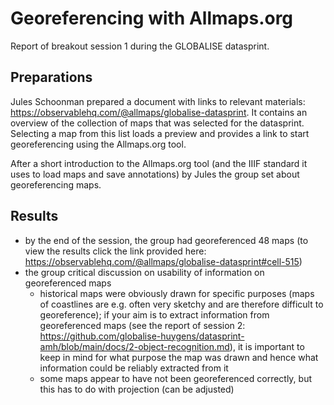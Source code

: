# Georeferencing with Allmaps.org

Report of breakout session 1 during the GLOBALISE datasprint.

## Preparations

Jules Schoonman prepared a document with links to relevant materials: https://observablehq.com/@allmaps/globalise-datasprint. It contains an overview of the collection of maps that was selected for the datasprint. Selecting a map from this list loads a preview and provides a link to start georeferencing using the Allmaps.org tool.

After a short introduction to the Allmaps.org tool (and the IIIF standard it uses to load maps and save annotations) by Jules the group set about georeferencing maps.

## Results

- by the end of the session, the group had georeferenced 48 maps (to view the results click the link provided here: https://observablehq.com/@allmaps/globalise-datasprint#cell-515)
- the group critical discussion on usability of information on georeferenced maps
  - historical maps were obviously drawn for specific purposes (maps of coastlines are e.g. often very sketchy and are therefore difficult to georeference); if your aim is to extract information from georeferenced maps (see the report of session 2: https://github.com/globalise-huygens/datasprint-amh/blob/main/docs/2-object-recognition.md), it is important to keep in mind for what purpose the map was drawn and hence what information could be reliably extracted from it
  - some maps appear to have not been georeferenced correctly, but this has to do with projection (can be adjusted)